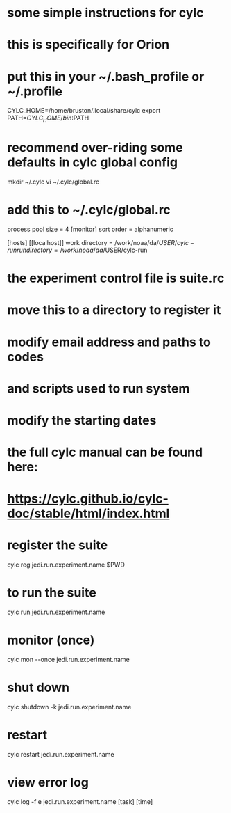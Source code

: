 # some simple instructions for cylc
#  this is specifically for Orion


# put this in your ~/.bash_profile or ~/.profile
CYLC_HOME=/home/bruston/.local/share/cylc
export PATH=${CYLC_HOME}/bin:$PATH


# recommend over-riding some defaults in cylc global config
mkdir ~/.cylc
vi ~/.cylc/global.rc

# add this to ~/.cylc/global.rc
process pool size = 4
[monitor]
   sort order = alphanumeric

[hosts]
   [[localhost]]
      work directory = /work/noaa/da/$USER/cylc-run
      run directory = /work/noaa/da/$USER/cylc-run


# the experiment control file is suite.rc
#  move this to a directory to register it
#  modify email address and paths to codes
#   and scripts used to run system
#   modify the starting dates

# the full cylc manual can be found here:
# https://cylc.github.io/cylc-doc/stable/html/index.html

# register the suite
cylc reg jedi.run.experiment.name  $PWD


# to run the suite
cylc run jedi.run.experiment.name


# monitor (once)
cylc mon --once jedi.run.experiment.name


# shut down
cylc shutdown -k jedi.run.experiment.name

# restart
cylc restart jedi.run.experiment.name


# view error log
cylc log -f e jedi.run.experiment.name  [task]  [time]
